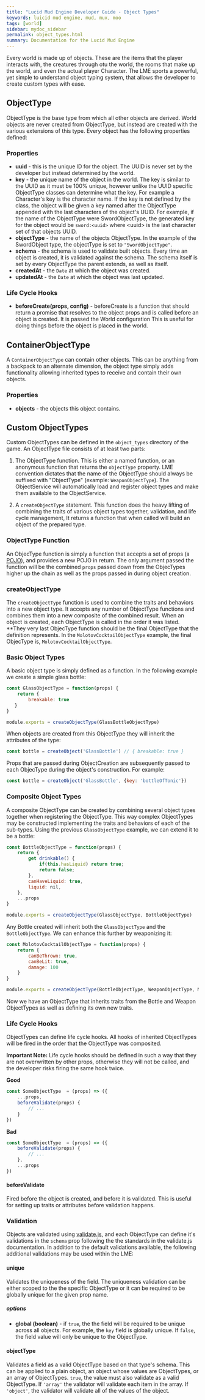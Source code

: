 ```yaml
---
title: "Lucid Mud Engine Developer Guide - Object Types"
keywords: luicid mud engine, mud, mux, moo
tags: [world]
sidebar: mydoc_sidebar
permalink: object_types.html
summary: Documentation for the Lucid Mud Engine
---
```

Every world is made up of objects. These are the items that the player interacts with, the creatures through otu the 
world, the rooms that make up the world, and even the actual player Character. The LME sports a powerful, yet simple to
understand object typing system, that allows the developer to create custom types with ease.


## ObjectType
ObjectType is the base type from which all other objects are derived. World objects are never created from ObjectType,
but instead are created with the various extensions of this type. Every object has the following properties defined:

### Properties 
* **uuid** - this is the unique ID for the object. The UUID is never set by the developer but instead determined by the
  world.
* **key** - the unique name of the object in the world. The key is similar to the UUID as it must be 100% unique,
  however unlike the UUID specific ObjectType classes can determine what the key. For example a Character's key is
  the character name. If the key is not defined by the class, the object will be given a key named after the ObjectType
  appended with the last characters of the object's UUID. For example, if the name of the ObjectType were 
  SwordObjectType, the generated key for the object would be `sword:<uuid>` where \<uuid\> is the last character set of
  that objects UUID.
* **objectType** - the name of the objects ObjectType. In the example of the SwordObject type, the objectType is set to
  `"SwordObjectType"`.
* **schema** - the schema is used to validate built objects. Every time an object is created, it is validated against 
  the schema. The schema itself is set by every ObjectType the parent extends, as well as itself.
* **createdAt** - the `Date` at which the object was created.
* **updatedAt** - the `Date` at which the object was last updated.

### Life Cycle Hooks
* **beforeCreate(props, config)** - beforeCreate is a function that should return a promise that resolves to the object 
  props and is called before an object is created. It is passed the World  configuration This is useful for doing 
  things before the object is placed in the world.
  
## ContainerObjectType
A `ContainerObjectType` can contain other objects. This can be anything from a backpack to an alternate dimension, the
object type simply adds functionality allowing inherited types to receive and contain their own objects.

### Properties
* **objects** - the objects this object contains.
  
## Custom ObjectTypes
Custom ObjectTypes can be defined in the `object_types`  directory of the game. An ObjectType file consists of at least
two parts:

1. The ObjectType function. This is either a named function, or an anonymous function that returns the `objectType` 
   property. LME convention dictates that the name of the ObjectType should always be suffixed with "ObjectType" 
   (example: `WeaponObjectType`). The ObjectService will automatically load and register object types and make them 
   available to the ObjectService.
 
 2. A `createObjectType` statement. This function does the heavy lifting of combining the traits of various object
    types together, validation, and life cycle management, It returns a function that when called will build an object
    of the prepared type.

### ObjectType Function
An ObjecType function is simply  a function that accepts a set of props (a [POJO]()), and provides a new POJO in return.
The only argument passed the function will be the combined `props` passed down from the ObjecTypes higher up the chain
 as well as the props passed in during object creation.

### createObjectType
The `createObjectType` function is used to combine the traits and behaviors into a new object type. It accepts any
number of ObjectType functions and combines them into a new composite of the combined result. When an object is created,
each ObjectType is called in the order it was listed. **They very last ObjecType function should be the final ObjectType 
that the definition represents.  In the `MolotovCocktailObjectType` example, the final ObjecType is, 
`MolotovCocktailObjectType`. 

### Basic Object Types
A basic object type is simply defined as a function. In the following example we create a simple glass bottle:

```javascript
const GlassObjectType = function(props) {
    return {
        breakable: true
   }
}

module.exports = createObjectType(GlassBottleObjectType)
```

When objects are created from this ObjectType they will inherit the attributes of the type:

```javascript
const bottle = createObject('GlassBottle') // { breakable: true }
```

Props that are passed during ObjectCreation are subsequently passed to each ObjecType during the object's construction.
For example:

```javascript
const bottle = createObject('GlassBottle', {key: 'bottleOfTonic'})
```

### Composite Object Types

A composite ObjectType can be created by combining several  object types together when registering the ObjectType. This
way complex ObjectTypes may be constructed implementing the traits and behaviors of each of the sub-types. Using the 
previous `GlassObjectType` example, we can extend it to be a bottle:

```javascript
const BottleObjectType = function(props) {
    return {
        get drinkable() {
            if(this.hasLiquid) return true;
            return false;
        },
        canHaveLiquid: true,
        liquid: nil,
    },
    ...props
}

module.exports = createObjectType(GlassObjectType, BottleObjectType)
```

Any Bottle created will inherit both the `GlassObjectType` and the `BottleObjectType`. We can enhance this further by
weaponizing it:

```javascript
const MolotovCocktailObjectType = function(props) {
    return {
        canBeThrown: true,
        canBeLit: true,
        damage: 100
    }
}

module.exports = createObjectType(BottleObjectType, WeaponObjectType, MolotovCocktailObjectType)
```

Now we have an ObjectType that inherits traits from the Bottle and Weapon ObjectTypes as well as defining its own new 
traits.

### Life Cycle Hooks 
ObjectTypes can define life cycle hooks. All hooks of inherited ObjectTypes will be fired in the order that the
ObjectType was composited.

**Important Note:** Life cycle hooks should be defined in such a way that they are not overwritten by other props,
otherwise they will not be called, and the developer risks firing the same hook twice.

**Good**
```javascript
const SomeObjectType  = (props) => ({
    ...props,
    beforeValidate(props) {
        // ...
    }
})
```

**Bad**
```javascript
const SomeObjectType  = (props) => ({
    beforeValidate(props) {
        // ...
    },
    ...props
})
```

#### beforeValidate
Fired before the object is created, and before it is validated. This is useful for setting up traits or attributes
before validation happens.

### Validation
Objects are validated using [validate.js](https://validatejs.org/#validate-async), and each ObjectType can define it's 
validations in the `schema` prop following the the standards in the validate.js documentation. In addition to the 
default validations available, the following additional validations may be used within the LME:

#### unique
Validates the uniqueness of the field. The uniqueness validation can be either scoped to the the specific ObjectType or
it can be required to be globally unique for the given prop name.

##### options
* **global (boolean)** - if `true`, the the field will be required to be unique across all objects. For example, the `key`
  field is globally unique. If `false`, the field value will only be unique to the ObjectType.


#### objectType
Validates a field as a valid ObjectType based on that type's schema. This can be applied to a plain object, an object 
whose values are ObjectTypes, or an array of ObjectTypes. `true`, the value must also validate as a valid ObjectType. If 
`'array'` the validator will validate each item in the array. If `'object'`, the validator will validate all of the values 
of the object.

